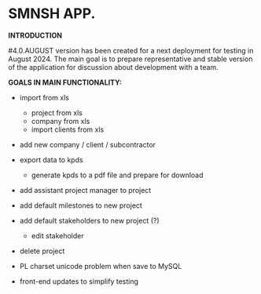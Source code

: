 # SMNSH APP.

**INTRODUCTION**

 #4.0.AUGUST version has been created for a next deployment for testing in August 2024. The main goal is to prepare representative and stable version of the application for discussion about development with a team.

**GOALS IN MAIN FUNCTIONALITY:**

* import from xls  
	* project from xls  
	* company from xls  
	* import clients from xls  	

* add new company / client / subcontractor  

* export data to kpds  
	* generate kpds to a pdf file and prepare for download  

* add assistant project manager to project  

* add default milestones to new project  

* add default stakeholders to new project (?)
	* edit stakeholder

* delete project

* PL charset unicode problem when save to MySQL  

* front-end updates to simplify testing